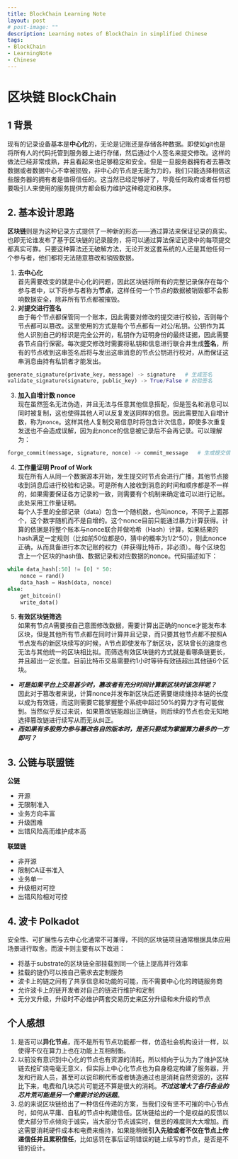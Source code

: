 ```yaml
---
title: BlockChain Learning Note
layout: post
# post-image: ""
description: Learning notes of BlockChain in simplified Chinese
tags:
- BlockChain
- LearningNote
- Chinese
---
```

# 区块链 **BlockChain**
## 1 背景
现有的记录设备基本是**中心化**的，无论是记账还是存储各种数据。即使如git也是将所有人的代码托管到服务器上进行存储，然后通过个人签名来提交修改。这样的做法已经非常成熟，并且看起来也足够稳定和安全。但是一旦服务器拥有者去篡改数据或者数据中心不幸被损毁，非中心的节点是无能为力的，我们只能选择相信这些服务器的拥有者是值得信任的。这当然已经足够好了，毕竟任何政府或者任何想要吸引人来使用的服务提供方都会极力维护这种稳定和秩序。
## 2. 基本设计思路
**区块链**则是为这种记录方式提供了一种新的形态——通过算法来保证记录的真实。也即无论谁发布了基于区块链的记录服务，将可以通过算法保证记录中的每项提交都真实可靠。只要这种算法还无破解方法，无论开发这套系统的人还是其他任何一个参与者，他们都将无法随意篡改和销毁数据。
1. **去中心化**  
首先需要改变的就是中心化的问题，因此区块链将所有的完整记录保存在每个参与者中，以下将参与者称为**节点**，这样任何一个节点的数据被销毁都不会影响数据安全，除非所有节点都被摧毁。
2. **对提交进行签名**  
由于每个节点都保管同一个账本，因此需要对修改的提交进行校验，否则每个节点都可以篡改。这里使用的方式是每个节点都有一对公/私钥。公钥作为其他人识别自己的标识是完全公开的，私钥作为证明身份的最终证据，因此需要各节点自行保密。每次提交修改时需要将私钥和信息进行联合并生成**签名**，所有的节点收到这串签名后将与发出这串消息的节点公钥进行校对，从而保证这串消息由持有私钥者才能发出。
```python
generate_signature(private_key, message) -> signature   # 生成签名
validate_signature(signature, public_key) -> True/False # 校验签名
```
3. **加入自增计数 nonce**  
现在虽然签名无法伪造，并且无法与任意其他信息搭配，但是签名和消息可以同时被复制，这也使得其他人可以反复发送同样的信息。因此需要加入自增计数，称为`nonce`。这样其他人复制交易信息时将包含计次信息，即使多次重复发送也不会造成误解，因为此nonce的信息被记录后不会再记录。可以理解为：
```python
forge_commit(message, signature, nonce) -> commit_message   # 生成提交信息
```
4. **工作量证明 Proof of Work**  
现在所有人从同一个数据源本开始，发生提交时节点会进行广播，其他节点接收到消息后进行校验和记录。可是所有人接收到消息的时间和顺序都是不一样的，如果需要保证各方记录的一致，则需要有个机制来确定谁可以进行记账。此处采用工作量证明。  
每个人手里的全部记录（data）包含一个随机数，也叫nonce，不同于上面那个，这个数字随机而不是自增的。这个nonce目前只能通过暴力计算获得。计算的依据是将整个账本与nonce联合并做哈希（Hash）计算，如果结果的hash满足一定规则（比如前50位都是0，猜中的概率为1/2^50），则此nonce正确，从而具备进行本次记账的权力（并获得比特币，非必须）。每个区块包含上一个区块的hash值、数据记录和对应数据的nonce。代码描述如下：
```python
while data_hash[:50] != [0] * 50:
    nonce = rand()
    data_hash = Hash(data, nonce)
else:
    get_bitcoin()
    write_data()
```
5. **有效区块链筛选**  
如果有节点A需要按自己意图修改数据，需要计算出正确的nonce才能发布本区块，但是其他所有节点都在同时计算并且记录，而只要其他节点都不按照A节点发布的新区块续写的时候，A节点即使发布了新区块，区块曾长的速度也无法与其他统一的区块相比拟。而筛选有效区块链的方式就是看哪条链更长，并且超出一定长度。目前比特币交易需要约1小时等待有效链超出其他链6个区块。<br>
- ***可是如果平台上交易甚少时，篡改者有充分时间计算新区块时该怎样呢？***  
因此对于篡改者来说，计算nonce并发布新区块后还需要继续维持本链的长度以成为有效链，而这则需要它能掌握整个系统中超过50%的算力才有可能做到。当然似乎反过来说，如果篡改链能超出正确链，则后续的节点也会无知地选择篡改链进行续写从而无从纠正。  
- ***而如果有多股势力参与篡改各自的版本时，是否只要成为掌握算力最多的一方即可？***

## 3. 公链与联盟链
**公链**
- 开源
- 无限制准入
- 业务方向丰富
- 升级困难
- 出错风险高而维护成本高

**联盟链**
- 非开源
- 限制CA证书准入
- 业务单一
- 升级相对可控
- 出错风险相对可控

## 4. 波卡 **Polkadot**
安全性、可扩展性与去中心化通常不可兼得，不同的区块链项目通常根据具体应用场景进行取舍。而波卡则主要有以下改进：
- 将基于substrate的区块链全部挂载到同一个链上提高并行效率
- 挂载的链仍可以按自己需求去定制服务
- 波卡上的链之间有了共享信息和功能的可能，而不需要中心化的跨链服务商
- 允许波卡上的链开发者对自己的链进行维护和定制
- 无分叉升级，升级时不必维护两套交易历史来区分升级和未升级的节点

## 个人感想
1. 是否可以**异化节点**，而不是所有节点功能都一样，仿造社会机构设计一样，以使得不仅在算力上也在功能上互相制衡。
2. 以前没有意识到中心化的节点也有资源的消耗，所以倾向于认为为了维护区块链去挖矿烧电毫无意义，但实际上中心化节点也为自身稳定构建了服务器，开发和行政人员，甚至可以说印刷代币或者铸造通过也是消耗自然资源的，这样比下来，电费和几块芯片可能还不算是很大的消耗。***不过这增大了各行各业的芯片荒可能是另一个需要讨论的话题***。
3. 总的来说区块链给出了一种信任传递的方案，当我们没有坚不可摧的中心节点时，如何从平庸、自私的节点中构建信任。区块链给出的一个是权益的反馈以使大部分节点倾向于诚实，当大部分节点诚实时，做恶的难度则大大增加。而这需要消耗硬件成本和电费来维持，如果能稍微**引入先验或者不仅在节点上传递信任并且累积信任**，比如惩罚在事后证明错误的链上续写的节点，是否是不错的设计。
